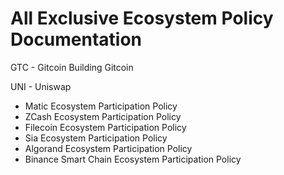 # All Exclusive Ecosystem Policy Documentation

GTC - Gitcoin Building Gitcoin

UNI - Uniswap

* Matic Ecosystem Participation Policy
* ZCash Ecosystem Participation Policy
* Filecoin Ecosystem Participation Policy
* Sia Ecosystem Participation Policy
* Algorand Ecosystem Participation Policy
* Binance Smart Chain Ecosystem Participation Policy

